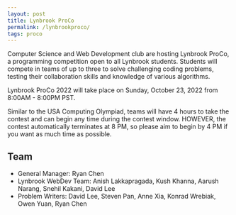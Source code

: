 ```yaml
---
layout: post
title: Lynbrook ProCo
permalink: /lynbrookproco/
tags: proco
---
```


Computer Science and Web Development club are hosting Lynbrook ProCo, a programming competition open to all Lynbrook students. Students will compete in teams of up to three to solve challenging coding problems, testing their collaboration skills and knowledge of various algorithms.

Lynbrook ProCo 2022 will take place on Sunday, October 23, 2022 from 8:00AM - 8:00PM PST. 

Similar to the USA Computing Olympiad, teams will have 4 hours to take the contest and can begin any time during the contest window. HOWEVER, the contest automatically terminates at 8 PM, so please aim to begin by 4 PM if you want as much time as possible.

## Team
+ General Manager: Ryan Chen
+ Lynbrook WebDev Team: Anish Lakkapragada, Kush Khanna, Aarush Narang, Snehil Kakani, David Lee
+ Problem Writers: David Lee, Steven Pan, Anne Xia, Konrad Wrebiak, Owen Yuan, Ryan Chen

